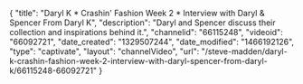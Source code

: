 {
    "title": "Daryl K * Crashin' Fashion Week 2 * Interview with Daryl & Spencer From Daryl K",
    "description": "Daryl and Spencer discuss their collection and inspirations behind it.",
    "channelid": "66115248",
    "videoid": "66092721",
    "date_created": "1329507244",
    "date_modified": "1466192126",
    "type": "captivate",
    "layout": "channelVideo",
    "url": "\/steve-madden\/daryl-k-crashin-fashion-week-2-interview-with-daryl-spencer-from-daryl-k\/66115248-66092721"
}
